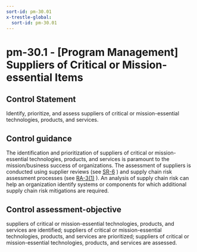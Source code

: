 ```yaml
---
sort-id: pm-30.01
x-trestle-global:
  sort-id: pm-30.01
---
```


# pm-30.1 - \[Program Management\] Suppliers of Critical or Mission-essential Items

## Control Statement

Identify, prioritize, and assess suppliers of critical or mission-essential technologies, products, and services.

## Control guidance

The identification and prioritization of suppliers of critical or mission-essential technologies, products, and services is paramount to the mission/business success of organizations. The assessment of suppliers is conducted using supplier reviews (see [SR-6](#sr-6) ) and supply chain risk assessment processes (see [RA-3(1)](#ra-3.1) ). An analysis of supply chain risk can help an organization identify systems or components for which additional supply chain risk mitigations are required.

## Control assessment-objective

suppliers of critical or mission-essential technologies, products, and services are identified;
suppliers of critical or mission-essential technologies, products, and services are prioritized;
suppliers of critical or mission-essential technologies, products, and services are assessed.

